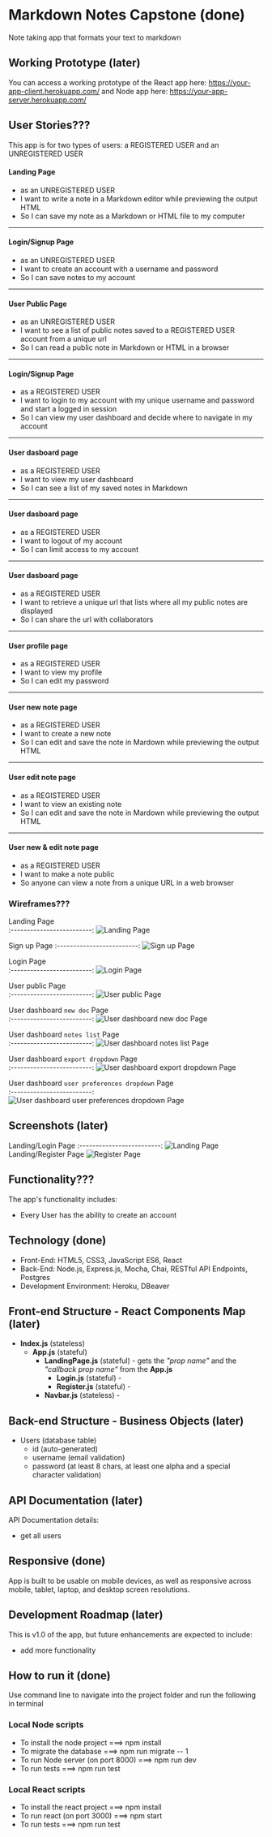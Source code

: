 # Markdown Notes Capstone (done)

Note taking app that formats your text to markdown

## Working Prototype (later)

You can access a working prototype of the React app here: https://your-app-client.herokuapp.com/ and Node app here: https://your-app-server.herokuapp.com/

## User Stories???

This app is for two types of users: a REGISTERED USER and an UNREGISTERED USER

#### Landing Page

- as an UNREGISTERED USER
- I want to write a note in a Markdown editor while previewing the output HTML
- So I can save my note as a Markdown or HTML file to my computer

---

#### Login/Signup Page

- as an UNREGISTERED USER
- I want to create an account with a username and password
- So I can save notes to my account

---

#### User Public Page

- as an UNREGISTERED USER
- I want to see a list of public notes saved to a REGISTERED USER account from a unique url
- So I can read a public note in Markdown or HTML in a browser

---

#### Login/Signup Page

- as a REGISTERED USER
- I want to login to my account with my unique username and password and start a logged in session
- So I can view my user dashboard and decide where to navigate in my account

---

#### User dasboard page

- as a REGISTERED USER
- I want to view my user dashboard
- So I can see a list of my saved notes in Markdown

---

#### User dasboard page

- as a REGISTERED USER
- I want to logout of my account
- So I can limit access to my account

---

#### User dasboard page

- as a REGISTERED USER
- I want to retrieve a unique url that lists where all my public notes are displayed
- So I can share the url with collaborators

---

#### User profile page

- as a REGISTERED USER
- I want to view my profile
- So I can edit my password

---

#### User new note page

- as a REGISTERED USER
- I want to create a new note
- So I can edit and save the note in Mardown while previewing the output HTML

---

#### User edit note page

- as a REGISTERED USER
- I want to view an existing note
- So I can edit and save the note in Mardown while previewing the output HTML

---

#### User new & edit note page

- as a REGISTERED USER
- I want to make a note public
- So anyone can view a note from a unique URL in a web browser

### Wireframes???

Landing Page  
:-------------------------: 
![Landing Page](./github-images/wireframes/landing-page-wireframe3.png)

Sign up Page
:-------------------------:
![Sign up Page](./github-images/wireframes/signup-page-wireframe.png)

Login Page  
:-------------------------:
![Login Page](./github-images/wireframes/login-page-wireframe.png)

User public Page  
:-------------------------: 
![User public Page](./github-images/wireframes/user-public-page-wireframe.png)

User dashboard `new doc` Page  
:-------------------------: 
![User dashboard `new doc` Page](./github-images/wireframes/dashboard-new-page-wireframe.png)

User dashboard `notes list` Page  
:-------------------------: 
![User dashboard `notes list` Page](./github-images/wireframes/dashboard-list-page-wireframe.png)

User dashboard `export dropdown` Page  
:-------------------------: 
![User dashboard `export dropdown` Page](./github-images/wireframes/dashboard-export-page-wireframe.png)

User dashboard `user preferences dropdown` Page  
:-------------------------: 
![User dashboard `user preferences dropdown` Page](./github-images/wireframes/dashboard-profile-logout-page-wireframe.png)


## Screenshots (later)

Landing/Login Page
:-------------------------:
![Landing Page](/github-images/screenshots/login-page-screenshot.png)
Landing/Register Page
![Register Page](/github-images/screenshots/login-page-screenshot.png)

## Functionality???

The app's functionality includes:

- Every User has the ability to create an account

## Technology (done)

- Front-End: HTML5, CSS3, JavaScript ES6, React
- Back-End: Node.js, Express.js, Mocha, Chai, RESTful API Endpoints, Postgres
- Development Environment: Heroku, DBeaver

## Front-end Structure - React Components Map (later)

- **Index.js** (stateless)
  - **App.js** (stateful)
    - **LandingPage.js** (stateful) - gets the _"prop name"_ and the _"callback prop name"_ from the **App.js**
      - **Login.js** (stateful) -
      - **Register.js** (stateful) -
    - **Navbar.js** (stateless) -

## Back-end Structure - Business Objects (later)

- Users (database table)
  - id (auto-generated)
  - username (email validation)
  - password (at least 8 chars, at least one alpha and a special character validation)

## API Documentation (later)

API Documentation details:

- get all users

## Responsive (done)

App is built to be usable on mobile devices, as well as responsive across mobile, tablet, laptop, and desktop screen resolutions.

## Development Roadmap (later)

This is v1.0 of the app, but future enhancements are expected to include:

- add more functionality

## How to run it (done)

Use command line to navigate into the project folder and run the following in terminal

### Local Node scripts

- To install the node project ===> npm install
- To migrate the database ===> npm run migrate -- 1
- To run Node server (on port 8000) ===> npm run dev
- To run tests ===> npm run test

### Local React scripts

- To install the react project ===> npm install
- To run react (on port 3000) ===> npm start
- To run tests ===> npm run test
